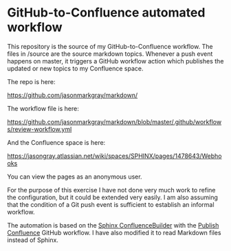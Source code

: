 # GitHub-to-Confluence automated workflow

This repository is the source of my GitHub-to-Confluence workflow. The files in /source are the source markdown topics. Whenever a push event happens on master, it triggers a GitHub workflow action which publishes the updated or new topics to my Confluence space.

The repo is here:

https://github.com/jasonmarkgray/markdown/

The workflow file is here:

https://github.com/jasonmarkgray/markdown/blob/master/.github/workflows/review-workflow.yml

And the Confluence space is here:

https://jasongray.atlassian.net/wiki/spaces/SPHINX/pages/1478643/Webhooks

You can view the pages as an anonymous user. 

For the purpose of this exercise I have not done very much work to refine the configuration, but it could be extended very easily. I am also assuming that the condition of a Git push event is sufficient to establish an informal workflow. 

The automation is based on the [Sphinx ConfluenceBuilder](https://github.com/sphinx-contrib/confluencebuilder) with the [Publish Confluence](https://github.com/marketplace/actions/publish-confluence) GitHub workflow. I have also modified it to read Markdown files instead of Sphinx.  
